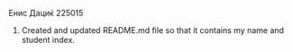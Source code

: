 Енис Дациќ 225015

1. Created and updated README.md file so that it contains my name and student index.

